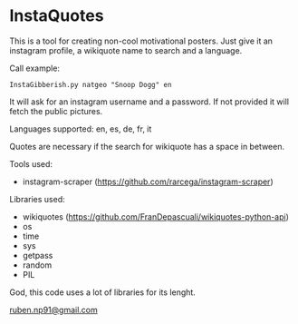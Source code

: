 # InstaQuotes
This is a tool for creating non-cool motivational posters. Just give it an instagram profile, a wikiquote name to search and a language.

Call example:
```
InstaGibberish.py natgeo "Snoop Dogg" en
```
It will ask for an instagram username and a password. If not provided it will fetch the public pictures.

Languages supported: en, es, de, fr, it

Quotes are necessary if the search for wikiquote has a space in between.

Tools used:
* instagram-scraper (https://github.com/rarcega/instagram-scraper)

Libraries used:
* wikiquotes (https://github.com/FranDepascuali/wikiquotes-python-api)
* os
* time
* sys
* getpass
* random
* PIL

God, this code uses a lot of libraries for its lenght.

ruben.np91@gmail.com
